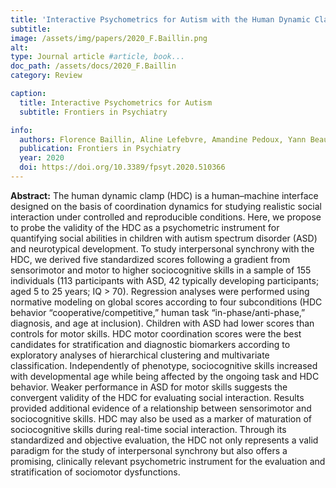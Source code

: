 ```yaml
---
title: 'Interactive Psychometrics for Autism with the Human Dynamic Clamp: Interpersonal Synchrony From Sensorimotor to Sociocognitive Domains'
subtitle: 
image: /assets/img/papers/2020_F.Baillin.png
alt: 
type: Journal article #article, book...
doc_path: /assets/docs/2020_F.Baillin
category: Review

caption:
  title: Interactive Psychometrics for Autism
  subtitle: Frontiers in Psychiatry

info:
  authors: Florence Baillin, Aline Lefebvre, Amandine Pedoux, Yann Beauxis, Denis A. Engemann, Anna Maruani, Frédérique Amsellem, J. A. Scott Kelso, Thomas Bourgeron1, Richard Delorme and Guillaume Dumas
  publication: Frontiers in Psychiatry
  year: 2020
  doi: https://doi.org/10.3389/fpsyt.2020.510366
---
```

**Abstract:**
The human dynamic clamp (HDC) is a human–machine interface designed on the basis of coordination dynamics for studying realistic social interaction under controlled and reproducible conditions. Here, we propose to probe the validity of the HDC as a psychometric instrument for quantifying social abilities in children with autism spectrum disorder (ASD) and neurotypical development. To study interpersonal synchrony with the HDC, we derived five standardized scores following a gradient from sensorimotor and motor to higher sociocognitive skills in a sample of 155 individuals (113 participants with ASD, 42 typically developing participants; aged 5 to 25 years; IQ > 70). Regression analyses were performed using normative modeling on global scores according to four subconditions (HDC behavior “cooperative/competitive,” human task “in-phase/anti-phase,” diagnosis, and age at inclusion). Children with ASD had lower scores than controls for motor skills. HDC motor coordination scores were the best candidates for stratification and diagnostic biomarkers according to exploratory analyses of hierarchical clustering and multivariate classification. Independently of phenotype, sociocognitive skills increased with developmental age while being affected by the ongoing task and HDC behavior. Weaker performance in ASD for motor skills suggests the convergent validity of the HDC for evaluating social interaction. Results provided additional evidence of a relationship between sensorimotor and sociocognitive skills. HDC may also be used as a marker of maturation of sociocognitive skills during real-time social interaction. Through its standardized and objective evaluation, the HDC not only represents a valid paradigm for the study of interpersonal synchrony but also offers a promising, clinically relevant psychometric instrument for the evaluation and stratification of sociomotor dysfunctions.
